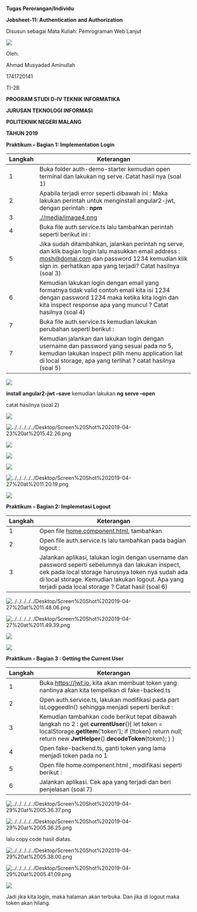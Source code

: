 **Tugas Perorangan/Individu**

**Jobsheet-11: Authentication and Authorization**

Disusun sebagai Mata Kuliah: Pemrograman Web Lanjut

![](/media/9a827908af7782c94b07f6b25f98252a.png)

Oleh:

Ahmad Musyadad Aminullah

1741720141

TI-2B

**PROGRAM STUDI D-IV TEKNIK INFORMATIKA**

**JURUSAN TEKNOLOGI INFORMASI**

**POLITEKNIK NEGERI MALANG**

**TAHUN 2019**

**Praktikum – Bagian 1: Implementation Login**

| **Langkah** | **Keterangan**                                                                                                                                                                                                         |
|-------------|------------------------------------------------------------------------------------------------------------------------------------------------------------------------------------------------------------------------|
| 1           | Buka folder auth-demo-starter kemudian open terminal dan lakukan ng serve. Catat hasil nya (soal 1)                                                                                                                    |
| 2           | Apabila terjadi error seperti dibawah ini : Maka lakukan perintah untuk menginstall angular2-jwt, dengan perintah : **npm**                                                                                            |
| 3           | [.//media/image4.png](.//media/image4.png)                                                                                                                                                                               |
| 4           | Buka file auth.service.ts lalu tambahkan perintah seperti berikut ini :                                                                                                                                                |
| 5           | Jika sudah ditambahkan, jalankan perintah ng serve, dan klik bagian login lalu masukkan email address : <mosh@domai.com> dan password 1234 kemudian klik sign in. perhatikan apa yang terjadi? Catat hasilnya (soal 3) |
| 6           | Kemudian lakukan login dengan email yang formatnya tidak valid contoh email kita isi 1234 dengan password 1234 maka ketika kita login dan kita inspect response apa yang muncul ? Catat hasilnya (soal 4)              |
| 7           | Buka file auth.service.ts kemudian lakukan perubahan seperti berikut :                                                                                                                                                 |
| 7           | Kemudian jalankan dan lakukan login dengan username dan password yang sesuai pada no 5, kemudian lakukan inspect pilih menu application liat di local storage, apa yang terlihat ? catat hasilnya (soal 5)             |

![](/media/bcb631f3ac43be4696a622c81d69ed2f.png)

**install angular2-jwt –save** kemudian lakukan **ng serve –open**

catat hasilnya (soal 2)

![](/media/962b14e5ca8077407b2054b7e7a3367b.png)

![../../../../../Desktop/Screen%20Shot%202019-04-23%20at%2015.42.26.png](/media/57fcc997f45944ca91b44ede8e8f46ce.png)

![](/media/a6c767cff3c2de038ab0c68354d10754.png)

![](/media/1e7e1f23e201a4bff7ffcfdbae63196d.png)

![](/media/bb0b02a0311c82c3f42cb1d55dd20e25.png)

![../../../../../Desktop/Screen%20Shot%202019-04-27%20at%2011.20.19.png](/media/180c1ea65ea6cf912c279c7791748f12.png)

![](/media/8be9d91f86aaaf15d5b8e3c81527fb6b.png)

**Praktikum – Bagian 2: Implemetasi Logout**

| **Langkah** | **Keterangan**                                                                                                                                                                                                                                                  |
|-------------|-----------------------------------------------------------------------------------------------------------------------------------------------------------------------------------------------------------------------------------------------------------------|
| 1           | Open file [home.component.html](http://home.component.html), tambahkan                                                                                                                                                                                          |
| 2           | Open file auth.service.ts lalu tambahkan pada bagian logout :                                                                                                                                                                                                   |
| 3           | Jalankan aplikasi, lalukan login dengan username dan password seperti sebelumnya dan lakukan inspect, cek pada local storage harusnya token nya sudah ada di local storage. Kemudian lakukan logout. Apa yang terjadi pada local storage ? Catat hasil (soal 6) |

![../../../../../Desktop/Screen%20Shot%202019-04-27%20at%2011.48.06.png](/media/276e565f26dce8fea96fdd02a1a56a3a.png)

![../../../../../Desktop/Screen%20Shot%202019-04-27%20at%2011.49.39.png](/media/9639f9081aaaf3352443400ed1de058a.png)

![](/media/0e76bae19e92f3fd2da91181c59e7419.png)

![](/media/81bcbb8eb9b01c6142d8023918c90305.png)

**Praktikum - Bagian 3 : Getting the Current User**

| **Langkah** | **Keterangan**                                                                                                                                                                                                     |
|-------------|--------------------------------------------------------------------------------------------------------------------------------------------------------------------------------------------------------------------|
| 1           | Buka <https://jwt.io>, kita akan membuat token yang nantinya akan kita tempelkan di fake-backed.ts                                                                                                                 |
| 2           | Open auth.service.ts, lakukan modifikasi pada part isLoggeedIn() sehingga menjadi seperti berikut :                                                                                                                |
| 3           | Kemudian tambahkan code berikut tepat dibawah langkah no 2 : get **currentUser**(){ let token = localStorage.**getItem**('token'); if (!token) return null; return new **JwtHelper**().**decodeToken**(token); } } |
| 4           | Open fake-backend.ts, ganti token yang lama menjadi token pada no 1                                                                                                                                                |
| 5           | Open file home.component.html , modifikasi seperti berikut :                                                                                                                                                       |
| 6           | Jalankan aplikasi. Cek apa yang terjadi dan beri penjelasan (soal 7)                                                                                                                                               |

![../../../../../Desktop/Screen%20Shot%202019-04-29%20at%2005.36.37.png](/media/4ab693d01e26e9986e3dbc45ad0f57f6.png)

![../../../../../Desktop/Screen%20Shot%202019-04-29%20at%2005.36.25.png](/media/6113ece987b245a3e293340dfb647019.png)

lalu copy code hasil diatas.

![../../../../../Desktop/Screen%20Shot%202019-04-29%20at%2005.38.00.png](/media/afdb743241f6bc0aaf393be03b0ae5d5.png)

![../../../../../Desktop/Screen%20Shot%202019-04-29%20at%2005.41.09.png](/media/26caa98a0ceefa865d2decde3963657e.png)

![](/media/65143b1591bc897363c065d9621c28d3.png)

Jadi jika kita login, maka halaman akan terbuka. Dan jika di logout maka token
akan hilang.

